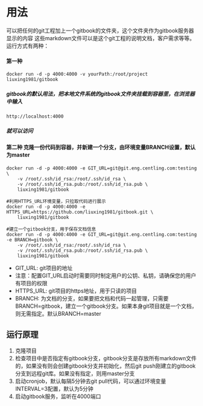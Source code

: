 # 用法

可以把任何的git工程加上一个gitbook的文件夹，这个文件夹作为gitbook服务器显示的内容
这些markdown文件可以是这个git工程的说明文档，客户需求等等。
运行方式有两种：

#### 第一种

```
docker run -d -p 4000:4000 -v yourPath:/root/project liuxing1981/gitbook
```
##### gitbook的默认用法，把本地文件系统的gitbook文件夹挂载到容器里，在浏览器中输入

```
http://localhost:4000
```
##### 就可以访问


#### 第二种 克隆一份代码到容器，并新建一个分支，由环境变量BRANCH设置，默认为master

```
docker run -d -p 4000:4000 -e GIT_URL=git@git.eng.centling.com:testing \
    -v /root/.ssh/id_rsa:/root/.ssh/id_rsa \
    -v /root/.ssh/id_rsa.pub:/root/.ssh/id_rsa.pub \
	liuxing1981/gitbook
```

```
#利用HTTPS_URL环境变量，只拉取代码进行展示
docker run -d -p 4000:4000 -e HTTPS_URL=https://github.com/liuxing1981/gitbook.git \
	liuxing1981/gitbook
```

```
#建立一个gitbook分支，用于保存文档信息
docker run -d -p 4000:4000 -e GIT_URL=git@git.eng.centling.com:testing -e BRANCH=gitbook \
    -v /root/.ssh/id_rsa:/root/.ssh/id_rsa \
    -v /root/.ssh/id_rsa.pub:/root/.ssh/id_rsa.pub \
	liuxing1981/gitbook
```
* GIT_URL: git项目的地址
* 注意：配置GIT_URL启动时需要同时制定用户的公钥、私钥，请确保您的用户有项目的权限
* HTTPS_URL: git项目的https地址，用于只读的项目
* BRANCH: 为文档的分支，如果要把文档和代码一起管理，只需要BRANCH=gitbook，建立一个gitbook分支。如果本身git项目就是一个文档，则无需指定。默认BRANCH=master

## 运行原理
1. 克隆项目
2. 检查项目中是否指定有gitbook分支，gitbook分支是存放所有markdown文件的，如果没有则会创建gitbook分支并初始化，然后git push刚建立的gitbook分支到远程git库。如果没有指定，则用master分支
3. 启动cronjob，默认每隔5分钟去git pull代码，可以通过环境变量INTERVAL=3配置，默认为5分钟
4. 启动gitbook服务，监听在4000端口
